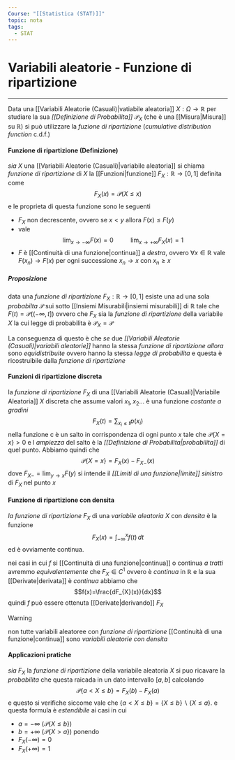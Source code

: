 ```yaml
---
Course: "[[Statistica (STAT)]]"
topic: nota
tags:
  - STAT
---
```

# Variabili aleatorie - Funzione di ripartizione
---
Data una [[Variabili Aleatorie (Casuali)|vatiabile aleatoria]] $X:\Omega \rightarrow \mathbb{R}$  per studiare la sua _[[Definizione di Probabilita]]_ $\mathcal{P}_{X}$  (che è una [[Misura|Misura]] su $\mathbb{R}$) si può utilizzare la _fuzione di ripartizione_ (_cumulative distribution function_ c.d.f.) 

#### Funzione di ripartizione (Definizione)
_sia_ $X$ una [[Variabili Aleatorie (Casuali)|variabile aleatoria]] si chiama _funzione di ripartizione_ di $X$ la [[Funzioni|funzione]] $F_{X}: \mathbb{R} \rightarrow[0,1]$ definita come $$F_{X}(x)=\mathcal{P}(X \leq x)$$e le proprieta di questa funzione sono le seguenti
- $F_{X}$  non decrescente, ovvero se $x<y$ allora $F(x) \leq F(y)$
- vale$$\lim_{ x \to -\infty } F(x)=0 \ \ \ \ \ \ \ \ \ \ \lim_{ x \to +\infty }F_{X}(x)=1 $$
- $F$ è [[Continuità di una funzione|continua]] a _destra_, ovvero $\forall x \in \mathbb{R}$ vale $F(x_{n})\rightarrow F(x)$ per ogni successione $x_{n}\rightarrow x$ con $x_{n}\geq x$


##### Proposizione
data una _funzione di ripartizione_ $F_{X}:\mathbb{R} \rightarrow [0,1]$ esiste una ad una sola _probabilta_ $\mathcal{P}$ sui sotto [[Insiemi Misurabili|insiemi misurabili]] di $\mathbb{R}$ tale che $F(t)=\mathcal{P}((-\infty,t])$ ovvero che $F_{X}$ sia la _funzione di ripartizione_ della variabile $X$ la cui legge di probabilita è $\mathcal{P}_{X}=\mathcal{P}$ 


La conseguenza di questo è che _se_ due _[[Variabili Aleatorie (Casuali)|variabili aleatorie]]_ hanno la stessa _funzione di ripartizione_ _allora_ sono _equidistribuite_ ovvero hanno la stessa _legge di probabilita_ e questa è ricostruibile dalla _funzione di ripartizione_

#### Funzioni di ripartizione discreta
la _funzione di ripartizione_ $F_{X}$ di una [[Variabili Aleatorie (Casuali)|Variabile Aleatoria]] $X$ discreta che assume valori $x_1,x_{2}\dots$ è una funzione _costante a gradini_ $$F_{X}(t)= \sum_{x_{i}\leq t}p(x_{i})$$
nella funzione c è un salto in corrispondenza di ogni punto $x$ tale che $\mathcal{P}\{ X=x \}>0$ e l _ampiezza_ del salto è la _[[Definizione di Probabilita|probabilita]]_ di quel punto.
Abbiamo quindi che $$\mathcal{P}\{ X=x\}=F_{X}(x)-F_{X-}(x)$$dove $F_{X-}=\lim_{ y \to x }F(y)$ si intende il _[[Limiti di una funzione|limite]] sinistro_ di $F_{X}$ nel punto $x$ 

#### Funzione di ripartizione con densita
_la funzione di ripartizione_  $F_X$ di una _variabile aleatoria_ $X$ con _densita_ è la funzione $$F_{X}(x)=\int _{-\infty}^{x}f(t) \, dt$$ ed è ovviamente continua.

nei casi in cui $f$ si [[Continuità di una funzione|continua]] o continua _a tratti_ avremmo _equivalentemente_ che $F_{X}\in C^{1}$ ovvero è _continua_ in $\mathbb{R}$ e la sua [[Derivate|derivata]] è _continua_ abbiamo che $$f(x)=\frac{dF_{X}(x)}{dx}$$quindi $f$ può essere ottenuta [[Derivate|derivando]] $F_{X}$


>[!warning]
>non tutte variabili aleatoree con _funzione di ripartizione_ [[Continuità di una funzione|continua]] sono _variabili aleatorie con densita_


#### Applicazioni  pratiche
_sia_ $F_{X}$ la _funzione di ripartizione_ della variabile aleatoria $X$ si puo ricavare la _probabilita_ che questa raicada in un dato intervallo $[a,b]$ calcolando $$\mathcal{P}\{a < X \leq b\}=F_{X}(b)-F_{X}(a)$$
e questo si verifiche siccome vale che $\{ a <X\leq b \}= \{ X \leq b \}\backslash\{ X\leq a \}$. e questa formula è _estendibile_ ai casi in cui
- $a = -\infty$ ($\mathcal{P}\{ X \leq b \}$) 
- $b=+ \infty$ ($\mathcal{P}\{ X>a \}$) 
ponendo 
- $F_{X}(-\infty)=0$
- $F_{X}(+\infty)=1$ 




